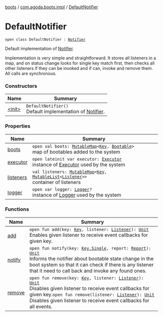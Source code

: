 [boots](../../index.md) / [com.agoda.boots.impl](../index.md) / [DefaultNotifier](./index.md)

# DefaultNotifier

`open class DefaultNotifier : `[`Notifier`](../../com.agoda.boots/-notifier/index.md)

Default implementation of [Notifier](../../com.agoda.boots/-notifier/index.md).

Implementation is very simple and straightforward. It stores all listeners
in a map, and on status change looks for single key match first, then checks
all other listeners if they can be invoked and if can, invoke and remove them.
All calls are synchronous.

### Constructors

| Name | Summary |
|---|---|
| [&lt;init&gt;](-init-.md) | `DefaultNotifier()`<br>Default implementation of [Notifier](../../com.agoda.boots/-notifier/index.md). |

### Properties

| Name | Summary |
|---|---|
| [boots](boots.md) | `open val boots: `[`MutableMap`](https://kotlinlang.org/api/latest/jvm/stdlib/kotlin.collections/-mutable-map/index.html)`<`[`Key`](../../com.agoda.boots/-key/index.md)`, `[`Bootable`](../../com.agoda.boots/-bootable/index.md)`>`<br>map of bootables added to the system |
| [executor](executor.md) | `open lateinit var executor: `[`Executor`](../../com.agoda.boots/-executor/index.md)<br>instance of [Executor](../../com.agoda.boots/-executor/index.md) used by the system |
| [listeners](listeners.md) | `val listeners: `[`MutableMap`](https://kotlinlang.org/api/latest/jvm/stdlib/kotlin.collections/-mutable-map/index.html)`<`[`Key`](../../com.agoda.boots/-key/index.md)`, `[`MutableList`](https://kotlinlang.org/api/latest/jvm/stdlib/kotlin.collections/-mutable-list/index.html)`<`[`Listener`](../../com.agoda.boots/-listener/index.md)`>>`<br>container of listeners |
| [logger](logger.md) | `open var logger: `[`Logger`](../../com.agoda.boots/-logger/index.md)`?`<br>instance of [Logger](../../com.agoda.boots/-logger/index.md) used by the system |

### Functions

| Name | Summary |
|---|---|
| [add](add.md) | `open fun add(key: `[`Key`](../../com.agoda.boots/-key/index.md)`, listener: `[`Listener`](../../com.agoda.boots/-listener/index.md)`): `[`Unit`](https://kotlinlang.org/api/latest/jvm/stdlib/kotlin/-unit/index.html)<br>Enables given listener to receive event callbacks for given key. |
| [notify](notify.md) | `open fun notify(key: `[`Key.Single`](../../com.agoda.boots/-key/-single/index.md)`, report: `[`Report`](../../com.agoda.boots/-report/index.md)`): `[`Unit`](https://kotlinlang.org/api/latest/jvm/stdlib/kotlin/-unit/index.html)<br>Informs the notifier about bootable state change in the boot system so that it can check if there is any listener that it need to call back and invoke any found ones. |
| [remove](remove.md) | `open fun remove(key: `[`Key`](../../com.agoda.boots/-key/index.md)`, listener: `[`Listener`](../../com.agoda.boots/-listener/index.md)`): `[`Unit`](https://kotlinlang.org/api/latest/jvm/stdlib/kotlin/-unit/index.html)<br>Disables given listener to receive event callbacks for given key.`open fun remove(listener: `[`Listener`](../../com.agoda.boots/-listener/index.md)`): `[`Unit`](https://kotlinlang.org/api/latest/jvm/stdlib/kotlin/-unit/index.html)<br>Disables given listener to receive event callbacks for all events. |
